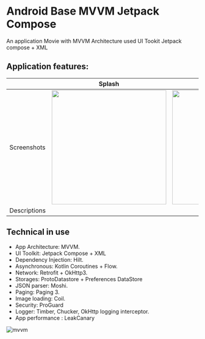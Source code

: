 # Android Base MVVM Jetpack Compose
An application Movie with MVVM Architecture used UI Tookit Jetpack compose + XML

## Application features:
|  | Splash  | Login  |  Register   | Movie List | Movie Detail|
| ----| ---- | ---- | ---- |---- |---- |
|Screenshots|  <img src="https://github.com/truongdc-study/android_base_mvvm_jetpack_compose/assets/104975435/521f41f9-8ba1-47f7-b75c-b86768d522e6" width=300 height=300/> |<img src="https://github.com/truongdc-study/android_base_mvvm_jetpack_compose/assets/104975435/3de97bc1-8f2b-4979-a382-40f3f5ac05da" width=300 height=300/> | <img src="https://github.com/truongdc-study/android_base_mvvm_jetpack_compose/assets/104975435/1e176832-3f80-4e00-a722-3cdafc777a83" width=300 height=300/> |<img src="https://github.com/truongdc-study/android_base_mvvm_jetpack_compose/assets/104975435/4ef78509-c181-4dd6-ab75-2a324d67c52b" width=300 height=300/> |<img src="https://github.com/truongdc-study/android_base_mvvm_jetpack_compose/assets/104975435/6e7f6075-6520-4c54-a1bc-2b686d4bed30" width=300 height=300/> |
| Descriptions | 

## Technical in use
- App Architecture:  MVVM.
- UI Toolkit: Jetpack Compose + XML 
- Dependency Injection: Hilt.
- Asynchronous: Kotlin Coroutines + Flow.
- Network: Retrofit + OkHttp3.
- Storages: ProtoDatastore + Preferences DataStore
- JSON parser: Moshi.
- Paging: Paging 3.
- Image loading: Coil.
- Security: ProGuard
- Logger: Timber, Chucker, OkHttp logging interceptor.
- App performance : LeakCanary

![mvvm](https://github.com/truongdc-study/android_base_mvvm_jetpack_compose/assets/104975435/f82ec41c-0d5e-4b14-b244-e600d884a914)
